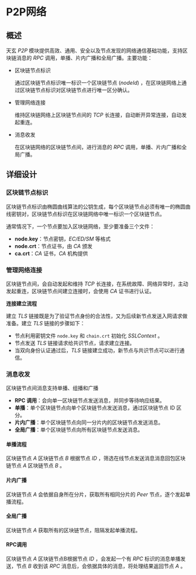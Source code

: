 # P2P网络

## 概述

天玄 *P2P* 模块提供高效、通用、安全以及节点发现的网络通信基础功能，支持区块链消息的 *RPC* 调用，单播、片内广播和全局广播。主要功能：

*   区块链节点标识

    通过区块链节点标识唯一标识一个区块链节点 (*nodeId*) ，在区块链网络上通过区块链节点标识对区块链节点进行唯一区分确认。
*   管理网络连接

    维持区块链网络上区块链节点间的 *TCP* 长连接，自动断开异常连接，自动发起重连。
*   消息收发

    在区块链网络的区块链节点间，进行消息的 *RPC* 调用，单播、片内广播和全局广播。

## 详细设计

### 区块链节点标识

区块链节点标识由椭圆曲线算法的公钥生成，每个区块链节点必须有唯一的椭圆曲线密钥对，区块链节点标识在区块链网络中唯一标识一个区块链节点。

通常情况下，一个节点要加入区块链网络，至少要准备三个文件：

* **node.key**：节点密钥，*EC/ED/SM* 等格式
* **node.crt**：节点证书，由 *CA* 颁发
* **ca.crt**：*CA* 证书，*CA* 机构提供

### 管理网络连接

区块链节点间，会自动发起和维持 *TCP* 长连接，在系统故障、网络异常时，主动发起重连，区块链节点间建立连接时，会使用 *CA* 证书进行认证。

**连接建立流程**

建立 *TLS* 链接既是为了验证节点身份的合法性，又为后续新节点发送入网请求做准备。建立 *TLS* 链接的步骤如下：

* 节点利用密钥文件 `node.key` 和 `chain.crt` 初始化 *SSLContext* 。
* 节点发送 *TLS* 链接请求给共识节点，请求建立连接。
* 当双向身份认证通过后，*TLS* 链接建立成功，新节点与共识节点可以进行通信。

### 消息收发

区块链节点间消息支持单播、组播和广播

* **RPC 调用**：会向单一区块链节点发送消息，并同步等待响应结果。
* **单播**：单个区块链节点向单个区块链节点发送消息，通过区块链节点 ID 区分。
* **片内广播**：单个区块链节点向同一分片内的区块链节点发送消息。
* **全局广播**：单个区块链节点向所有区块链节点发送消息。

#### 单播流程

区块链节点 *A* 区块链节点 *B* 根据节点 *ID* ，筛选在线节点发送消息消息回包区块链节点 *A* 区块链节点 *B* 。

#### 片内广播

区块链节点 *A* 会依据自身所在分片，获取所有相同分片的 *Peer* 节点，逐个发起单播流程。

#### 全局广播 <a href="#id5.4.2p2p-wang-luo-quan-ju-guang-bo" id="id5.4.2p2p-wang-luo-quan-ju-guang-bo"></a>

区块链节点 *A* 获取所有的区块链节点，阻隔发起单播流程。

#### RPC调用 <a href="#id5.4.2p2p-wang-luo-rpc-diao-yong" id="id5.4.2p2p-wang-luo-rpc-diao-yong"></a>

区块链节点 *A* 区块链节点B根据节点 *ID* ，会发起一个有 *RPC* 标识的消息单播发送，节点 *B* 收到该 *RPC* 消息后，会依据具体的消息，将处理结果返回节点 *A* 。


